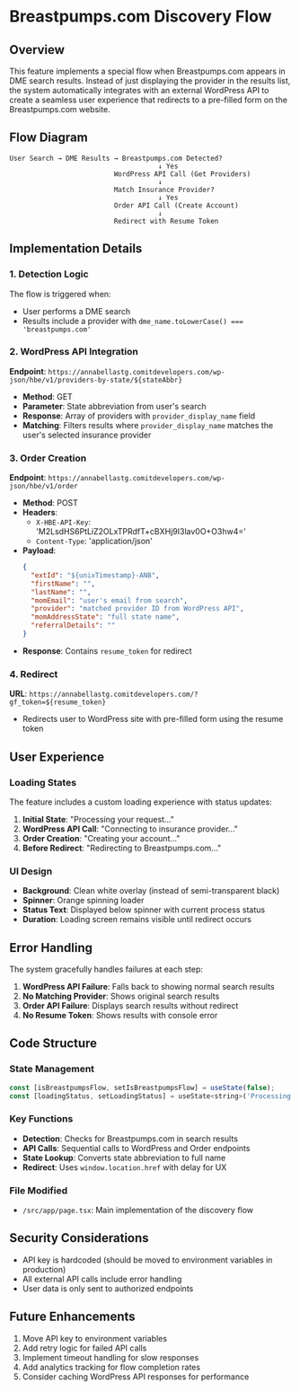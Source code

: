 # Breastpumps.com Discovery Flow

## Overview
This feature implements a special flow when Breastpumps.com appears in DME search results. Instead of just displaying the provider in the results list, the system automatically integrates with an external WordPress API to create a seamless user experience that redirects to a pre-filled form on the Breastpumps.com website.

## Flow Diagram
```
User Search → DME Results → Breastpumps.com Detected? 
                                     ↓ Yes
                          WordPress API Call (Get Providers)
                                     ↓
                          Match Insurance Provider?
                                     ↓ Yes
                          Order API Call (Create Account)
                                     ↓
                          Redirect with Resume Token
```

## Implementation Details

### 1. Detection Logic
The flow is triggered when:
- User performs a DME search
- Results include a provider with `dme_name.toLowerCase() === 'breastpumps.com'`

### 2. WordPress API Integration
**Endpoint**: `https://annabellastg.comitdevelopers.com/wp-json/hbe/v1/providers-by-state/${stateAbbr}`
- **Method**: GET
- **Parameter**: State abbreviation from user's search
- **Response**: Array of providers with `provider_display_name` field
- **Matching**: Filters results where `provider_display_name` matches the user's selected insurance provider

### 3. Order Creation
**Endpoint**: `https://annabellastg.comitdevelopers.com/wp-json/hbe/v1/order`
- **Method**: POST
- **Headers**: 
  - `X-HBE-API-Key`: 'M2LsdHS6PtLiZ2OLxTPRdfT+cBXHj9I3lav0O+O3hw4='
  - `Content-Type`: 'application/json'
- **Payload**:
  ```json
  {
    "extId": "${unixTimestamp}-ANB",
    "firstName": "",
    "lastName": "",
    "momEmail": "user's email from search",
    "provider": "matched provider ID from WordPress API",
    "momAddressState": "full state name",
    "referralDetails": ""
  }
  ```
- **Response**: Contains `resume_token` for redirect

### 4. Redirect
**URL**: `https://annabellastg.comitdevelopers.com/?gf_token=${resume_token}`
- Redirects user to WordPress site with pre-filled form using the resume token

## User Experience

### Loading States
The feature includes a custom loading experience with status updates:

1. **Initial State**: "Processing your request..."
2. **WordPress API Call**: "Connecting to insurance provider..."
3. **Order Creation**: "Creating your account..."
4. **Before Redirect**: "Redirecting to Breastpumps.com..."

### UI Design
- **Background**: Clean white overlay (instead of semi-transparent black)
- **Spinner**: Orange spinning loader
- **Status Text**: Displayed below spinner with current process status
- **Duration**: Loading screen remains visible until redirect occurs

## Error Handling

The system gracefully handles failures at each step:

1. **WordPress API Failure**: Falls back to showing normal search results
2. **No Matching Provider**: Shows original search results
3. **Order API Failure**: Displays search results without redirect
4. **No Resume Token**: Shows results with console error

## Code Structure

### State Management
```javascript
const [isBreastpumpsFlow, setIsBreastpumpsFlow] = useState(false);
const [loadingStatus, setLoadingStatus] = useState<string>('Processing your request...');
```

### Key Functions
- **Detection**: Checks for Breastpumps.com in search results
- **API Calls**: Sequential calls to WordPress and Order endpoints
- **State Lookup**: Converts state abbreviation to full name
- **Redirect**: Uses `window.location.href` with delay for UX

### File Modified
- `/src/app/page.tsx`: Main implementation of the discovery flow

## Security Considerations
- API key is hardcoded (should be moved to environment variables in production)
- All external API calls include error handling
- User data is only sent to authorized endpoints

## Future Enhancements
1. Move API key to environment variables
2. Add retry logic for failed API calls
3. Implement timeout handling for slow responses
4. Add analytics tracking for flow completion rates
5. Consider caching WordPress API responses for performance